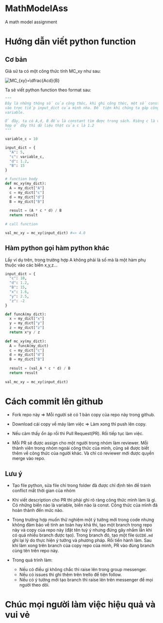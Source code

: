 # MathModelAss
A math model assignment

# Hướng dẫn viết python function

## Cơ bản
Giả sử ta có một công thức tính MC_xy như sau:

![MC_{xy}=\dfrac{A*c*d}{B}](https://latex.codecogs.com/svg.latex?MC_{xy}=\dfrac{A*c*d}{B})

Ta sẽ viết python function theo format sau:

```python
"""
Đây là những thông số của công thức, khi ghi công thức, một số constant như hệ số nhiệt tạo ra bởi máy, ... có thể tìm trong sách thì mọi người nhớ note
vào trực tiếp input_dict của mình nha. Để tiện khi chúng ta gáp công thức lại. Còn những thông số không tìm được trong sách hay số từ dữ liệu thật thì để dưới dạng 
variable.

Ở đây, ta có A,d, B đều là constant tìm được trong sách. Riêng c là variable. Trong quá trình lấy từ dữ liệu thật, ta thay variable_c = [dữ liệu thật]. Trong trường
hợp ở đây thì dữ liệu thật của c là 1.2
"""

variable_c = 10

input_dict = {
  "A": 5,
  "c": variable_c,
  "d": 1.2,
  "B": 15
}

# function body
def mc_xy(my_dict):
  A = my_dict["A"]
  c = my_dict["c"]
  d = my_dict["d"]
  B = my_dict["B"]
  
  result = (A * c * d) / B
  return result
  
# call function

val_mc_xy = mc_xy(input_dict) #=> 4.0
```

## Hàm python gọi hàm python khác
Lấy ví dụ trên, trong trường hợp A không phải là số mà là một hàm phụ thuộc vào các biến x,y,z...

```python
input_dict = {
  "c": 10,
  "d": 1.2,
  "B": 15,
  "x": 1.6,
  "y": 2.5,
  "z": -2
}

def funcA(my_dict):
  x = my_dict["x"]
  y = my_dict["y"]
  z = my_dict["z"]
  return x*y / z
  
def mc_xy(my_dict):
  A = funcA(my_dict)
  c = my_dict["c"]
  d = my_dict["d"]
  B = my_dict["B"]
  
  result = (val_A * c * d) / B
  return result 
  
val_mc_xy = mc_xy(input_dict)
```

# Cách commit lên github
- Fork repo này => Mỗi người sẽ có 1 bản copy của repo này trong github.

- Download cái copy về máy làm việc => Làm xong thì push lên copy.

- Nếu cảm thấy ổn áp rồi thì Pull Request(PR). Rồi tiếp tục làm việc.

- Mỗi PR sẽ được assign cho một người trong nhóm làm reviewer. Mỗi thành viên trong nhóm ngoài công thức của mình, cũng sẽ được biết thêm về công thức của người khác. Và chỉ có reviewer mới được quyền merge vào repo.

## Lưu ý
- Tạo file python, sửa file chỉ trong folder đã được chỉ định tên để tránh conflict mất thời gian của nhóm

- Khi viết description cho PR thì phải ghi rõ ràng công thức mình làm là gì. Có những biến nào là variable, biến nào là const. Công thức của mình đã hoàn thành đến mức nào.

- Trong trường hợp muốn thử nghiệm một ý tưởng mới trong code nhưng không đảm bảo về tính an toàn hay khả thi, tạo một branch trong repo này và copy của repo này
(đặt tên tuỳ ý nhưng đừng gây nhầm lẫn khi có quá nhiều branch được tạo). Trong branch đó, tạo một file `GUIDE.md` ghi lại lý do thực hiện ý tưởng và phương pháp. 
Rồi tiến hành làm. Sau khi làm xong trên branch của copy repo của mình, PR vào đúng branch cùng tên trên repo này.

- Trong quá trình làm:
  + Nếu có điều gì không chắc thì raise lên trong group messenger.
  + Nếu có issues thì ghi thêm trên trello để tiện follow.
  + Nếu có ý tưởng mới tạo branch thì raise lên trên messenger để mọi người theo dõi.
  
# Chúc mọi người làm việc hiệu quả và vui vẻ
